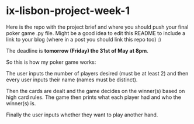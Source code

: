 # ix-lisbon-project-week-1

Here is the repo with the project brief and where you should push your final poker game .py file. Might be a good idea to edit this README to include a link to your blog (where in a post you should link this repo too) :) 

The deadline is **tomorrow (Friday) the 31st of May at 8pm**.

So this is how my poker game works:

The user inputs the number of players desired (must be at least 2) and then every user inputs their name (names must be distinct).

Then the cards are dealt and the game decides on the winner(s) based on high card rules. The game then prints what each player had and who the winner(s) is. 

Finally the user inputs whether they want to play another hand.